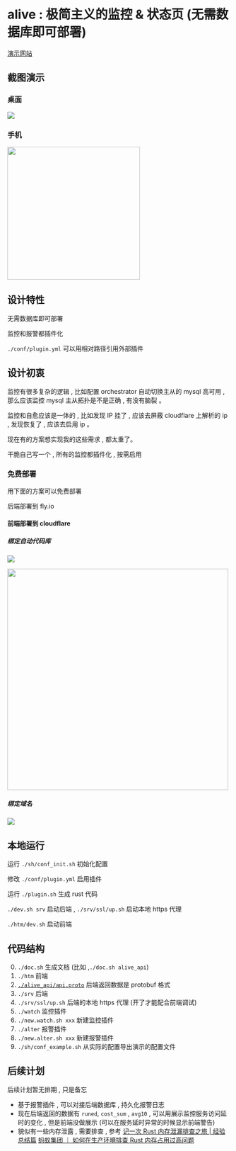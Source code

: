 [‼️]: ✏️README.mdt

# alive : 极简主义的监控 & 状态页 (无需数据库即可部署)

[演示网站](https://status.i18n.site)

## 截图演示

### 桌面

![](https://i-01.eu.org/1712928379.webp)

### 手机

<img src="https://i-01.eu.org/1713321140.webp" width="300">

## 设计特性

无需数据库即可部署

监控和报警都插件化

`./conf/plugin.yml` 可以用相对路径引用外部插件

## 设计初衷

监控有很多复杂的逻辑 , 比如配置 orchestrator 自动切换主从的 mysql 高可用 , 那么应该监控 mysql 主从拓扑是不是正确 , 有没有脑裂 。

监控和自愈应该是一体的 , 比如发现 IP 挂了 , 应该去屏蔽 cloudflare 上解析的 ip , 发现恢复了 , 应该去启用 ip 。

现在有的方案想实现我的这些需求 , 都太重了。

干脆自己写一个 , 所有的监控都插件化 , 按需启用

### 免费部署

用下面的方案可以免费部署

后端部署到 fly.io

#### 前端部署到 cloudflare

##### 绑定自动代码库

![](https://i-01.eu.org/1712834002.webp)

<img src="https://i-01.eu.org/1712834225.webp" width="500">

##### 绑定域名

![](https://i-01.eu.org/1712834657.webp)

## 本地运行

运行 `./sh/conf_init.sh` 初始化配置

修改 `./conf/plugin.yml` 启用插件

运行 `./plugin.sh` 生成 rust 代码

`./dev.sh srv` 启动后端 , `./srv/ssl/up.sh` 启动本地 https 代理

`./htm/dev.sh` 启动前端

## 代码结构

0. `./doc.sh` 生成文档 (比如 ,`./doc.sh alive_api`)
0. `./htm` 前端
0. [`./alive_api/api.proto`](./alive_api/api.proto) 后端返回数据是 protobuf 格式
0. `./srv` 后端
0. `./srv/ssl/up.sh` 后端的本地 https 代理 (开了才能配合前端调试)
0. `./watch` 监控插件
0. `./new.watch.sh xxx` 新建监控插件
0. `./alter` 报警插件
0. `./new.alter.sh xxx` 新建报警插件
0. `./sh/conf_example.sh` 从实际的配置导出演示的配置文件

## 后续计划

后续计划暂无排期 , 只是备忘

- 基于报警插件 , 可以对接后端数据库 , 持久化报警日志
- 现在后端返回的数据有 `runed`, `cost_sum` , `avg10` , 可以用展示监控服务访问延时的变化 , 但是前端没做展示 (可以在服务延时异常的时候显示前端警告)
- 貌似有一些内存泄露 , 需要排查 , 参考
[记一次 Rust 内存泄漏排查之旅 | 经验总结篇](https://xie.infoq.cn/article/ac333e916b4594627ff322463)
[蚂蚁集团 ｜ 如何在生产环境排查 Rust 内存占用过高问题](https://rustmagazine.github.io/rust_magazine_2021/chapter_5/rust-memory-troubleshootting.html)
